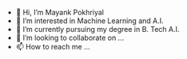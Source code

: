 - 👋 Hi, I’m Mayank Pokhriyal
- 👀 I’m interested in Machine Learning and A.I.
- 🌱 I’m currently pursuing my degree in B. Tech A.I.
- 💞️ I’m looking to collaborate on ...
- 📫 How to reach me ...

<!---
Mayank874/Mayank874 is a ✨ special ✨ repository because its `README.md` (this file) appears on your GitHub profile.
You can click the Preview link to take a look at your changes.
--->
